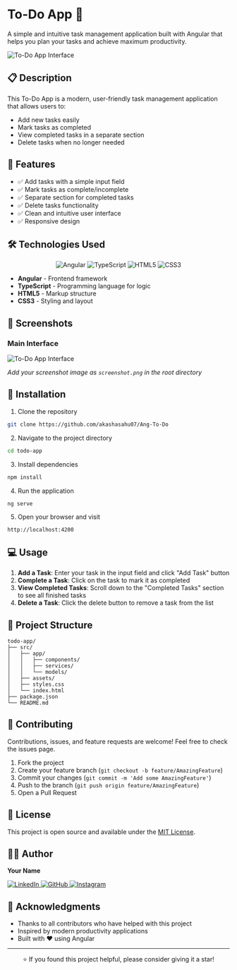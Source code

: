 # To-Do App 📝

A simple and intuitive task management application built with Angular that helps you plan your tasks and achieve maximum productivity.

![To-Do App Interface](screenshot.png)

## 📋 Description

This To-Do App is a modern, user-friendly task management application that allows users to:
- Add new tasks easily
- Mark tasks as completed
- View completed tasks in a separate section
- Delete tasks when no longer needed

## 🚀 Features

- ✅ Add tasks with a simple input field
- ✅ Mark tasks as complete/incomplete
- ✅ Separate section for completed tasks
- ✅ Delete tasks functionality
- ✅ Clean and intuitive user interface
- ✅ Responsive design

## 🛠️ Technologies Used

<p align="center">
  <img src="https://img.shields.io/badge/Angular-DD0031?style=for-the-badge&logo=angular&logoColor=white" alt="Angular" />
  <img src="https://img.shields.io/badge/TypeScript-007ACC?style=for-the-badge&logo=typescript&logoColor=white" alt="TypeScript" />
  <img src="https://img.shields.io/badge/HTML5-E34F26?style=for-the-badge&logo=html5&logoColor=white" alt="HTML5" />
  <img src="https://img.shields.io/badge/CSS3-1572B6?style=for-the-badge&logo=css3&logoColor=white" alt="CSS3" />
</p>

- **Angular** - Frontend framework
- **TypeScript** - Programming language for logic
- **HTML5** - Markup structure
- **CSS3** - Styling and layout

## 📸 Screenshots

### Main Interface
![To-Do App Interface](screenshot.png)

*Add your screenshot image as `screenshot.png` in the root directory*

## 🔧 Installation

1. Clone the repository
```bash
git clone https://github.com/akashasahu07/Ang-To-Do
```

2. Navigate to the project directory
```bash
cd todo-app
```

3. Install dependencies
```bash
npm install
```

4. Run the application
```bash
ng serve
```

5. Open your browser and visit
```
http://localhost:4200
```

## 💻 Usage

1. **Add a Task**: Enter your task in the input field and click "Add Task" button
2. **Complete a Task**: Click on the task to mark it as completed
3. **View Completed Tasks**: Scroll down to the "Completed Tasks" section to see all finished tasks
4. **Delete a Task**: Click the delete button to remove a task from the list

## 📁 Project Structure
```
todo-app/
├── src/
│   ├── app/
│   │   ├── components/
│   │   ├── services/
│   │   └── models/
│   ├── assets/
│   ├── styles.css
│   └── index.html
├── package.json
└── README.md
```

## 🤝 Contributing

Contributions, issues, and feature requests are welcome! Feel free to check the issues page.

1. Fork the project
2. Create your feature branch (`git checkout -b feature/AmazingFeature`)
3. Commit your changes (`git commit -m 'Add some AmazingFeature'`)
4. Push to the branch (`git push origin feature/AmazingFeature`)
5. Open a Pull Request

## 📝 License

This project is open source and available under the [MIT License](LICENSE).

## 👨‍💻 Author

**Your Name**

<p align="left">
  <a href="https://www.linkedin.com/in/akashasahu07" target="_blank">
    <img src="https://img.shields.io/badge/LinkedIn-0077B5?style=for-the-badge&logo=linkedin&logoColor=white" alt="LinkedIn" />
  </a>
  <a href="https://github.com/akashasahu07" target="_blank">
    <img src="https://img.shields.io/badge/GitHub-100000?style=for-the-badge&logo=github&logoColor=white" alt="GitHub" />
  </a>
  <a href="https://www.instagram.com/flashcode07" target="_blank">
    <img src="https://img.shields.io/badge/Instagram-E4405F?style=for-the-badge&logo=instagram&logoColor=white" alt="Instagram" />
  </a>
</p>

## 🙏 Acknowledgments

- Thanks to all contributors who have helped with this project
- Inspired by modern productivity applications
- Built with ❤️ using Angular

---

<p align="center">
  ⭐ If you found this project helpful, please consider giving it a star!
</p>